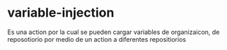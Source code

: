 # variable-injection
Es una action por la cual se pueden cargar variables de organizaicon, de reposotiorio por medio de un action a diferentes repositiorios
